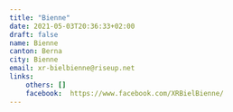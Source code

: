 ```yaml
---
title: "Bienne"
date: 2021-05-03T20:36:33+02:00
draft: false
name: Bienne
canton: Berna
city: Bienne
email: xr-bielbienne@riseup.net
links:
    others: []
    facebook:  https://www.facebook.com/XRBielBienne/
---
```


